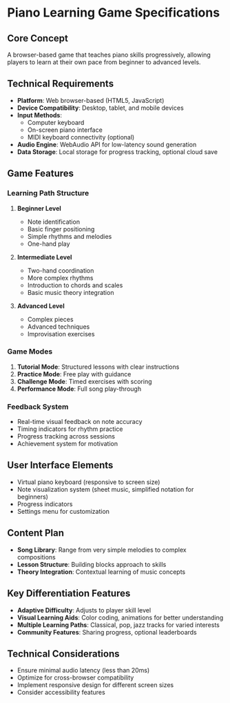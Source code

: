 # Piano Learning Game Specifications

## Core Concept
A browser-based game that teaches piano skills progressively, allowing players to learn at their own pace from beginner to advanced levels.

## Technical Requirements
- **Platform**: Web browser-based (HTML5, JavaScript)
- **Device Compatibility**: Desktop, tablet, and mobile devices
- **Input Methods**: 
  - Computer keyboard
  - On-screen piano interface
  - MIDI keyboard connectivity (optional)
- **Audio Engine**: WebAudio API for low-latency sound generation
- **Data Storage**: Local storage for progress tracking, optional cloud save

## Game Features

### Learning Path Structure
1. **Beginner Level**
   - Note identification
   - Basic finger positioning
   - Simple rhythms and melodies
   - One-hand play

2. **Intermediate Level**  
   - Two-hand coordination
   - More complex rhythms
   - Introduction to chords and scales
   - Basic music theory integration

3. **Advanced Level**
   - Complex pieces
   - Advanced techniques
   - Improvisation exercises

### Game Modes
1. **Tutorial Mode**: Structured lessons with clear instructions
2. **Practice Mode**: Free play with guidance
3. **Challenge Mode**: Timed exercises with scoring
4. **Performance Mode**: Full song play-through

### Feedback System
- Real-time visual feedback on note accuracy
- Timing indicators for rhythm practice
- Progress tracking across sessions
- Achievement system for motivation

## User Interface Elements
- Virtual piano keyboard (responsive to screen size)
- Note visualization system (sheet music, simplified notation for beginners)
- Progress indicators
- Settings menu for customization

## Content Plan
- **Song Library**: Range from very simple melodies to complex compositions
- **Lesson Structure**: Building blocks approach to skills
- **Theory Integration**: Contextual learning of music concepts

## Key Differentiation Features
- **Adaptive Difficulty**: Adjusts to player skill level
- **Visual Learning Aids**: Color coding, animations for better understanding
- **Multiple Learning Paths**: Classical, pop, jazz tracks for varied interests
- **Community Features**: Sharing progress, optional leaderboards

## Technical Considerations
- Ensure minimal audio latency (less than 20ms)
- Optimize for cross-browser compatibility
- Implement responsive design for different screen sizes
- Consider accessibility features
